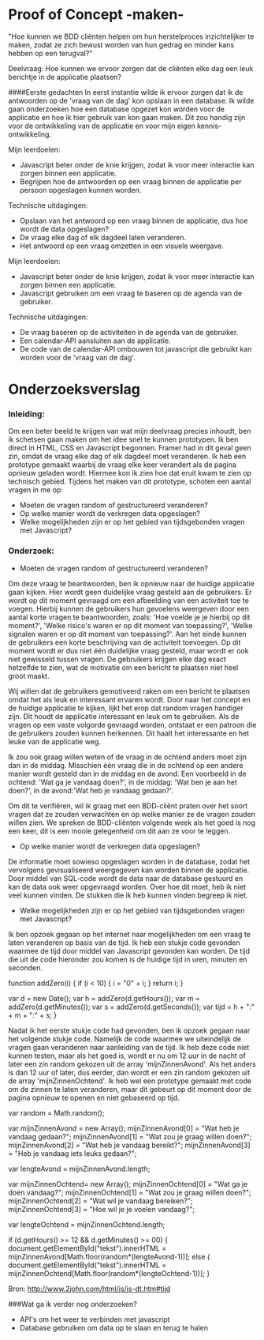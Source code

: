 # Proof of Concept -maken-

"Hoe kunnen we BDD cliënten helpen om hun herstelproces inzichtelijker te maken, zodat ze zich bewust worden van hun gedrag en minder kans hebben op een terugval?"

Deelvraag: Hoe kunnen we ervoor zorgen dat de cliënten elke dag een leuk berichtje in de applicatie plaatsen?

####Eerste gedachten
In eerst instantie wilde ik ervoor zorgen dat ik de antwoorden op de 'vraag van de dag' kon opslaan in een database. Ik wilde gaan onderzoeken hoe een database opgezet kon worden voor de applicatie en hoe ik hier gebruik van kon gaan maken. Dit zou handig zijn voor de ontwikkeling van de applicatie en voor mijn eigen kennis-ontwikkeling. 

Mijn leerdoelen:
- Javascript beter onder de knie krijgen, zodat ik voor meer interactie kan zorgen binnen een applicatie.
- Begrijpen hoe de antwoorden op een vraag binnen de applicatie per persoon opgeslagen kunnen worden. 

Technische uitdagingen:
- Opslaan van het antwoord op een vraag binnen de applicatie, dus hoe wordt de data opgeslagen?
- De vraag elke dag of elk dagdeel laten veranderen.
- Het antwoord op een vraag omzetten in een visuele weergave. 




Mijn leerdoelen:
- Javascript beter onder de knie krijgen, zodat ik voor meer interactie kan zorgen binnen een applicatie.
- Javascript gebruiken om een vraag te baseren op de agenda van de gebruiker. 

Technische uitdagingen:
- De vraag baseren op de activiteiten in de agenda van de gebruiker.
- Een calendar-API aansluiten aan de applicatie. 
- De code van de calendar-API ombouwen tot javascript die gebruikt kan worden voor de 'vraag van de dag'. 

# Onderzoeksverslag 

### Inleiding:

Om een beter beeld te krijgen van wat mijn deelvraag precies inhoudt, ben ik schetsen gaan maken om het idee snel te kunnen prototypen. Ik ben direct in HTML, CSS en Javascript begonnen. Framer had in dit geval geen zin, omdat de vraag elke dag of elk dagdeel moet veranderen. Ik heb een prototype gemaakt waarbij de vraag elke keer verandert als de pagina opnieuw geladen wordt. Hiermee kon ik zien hoe dat eruit kwam te zien op technisch gebied. Tijdens het maken van dit prototype, schoten een aantal vragen in me op:
- Moeten de vragen random of gestructureerd veranderen?
- Op welke manier wordt de verkregen data opgeslagen?
- Welke mogelijkheden zijn er op het gebied van tijdsgebonden vragen met Javascript?

### Onderzoek:
- Moeten de vragen random of gestructureerd veranderen?

Om deze vraag te beantwoorden, ben ik opnieuw naar de huidige applicatie gaan kijken. Hier wordt geen duidelijke vraag gesteld aan de gebruikers. Er wordt op dit moment gevraagd om een afbeelding van een activiteit toe te voegen. Hierbij kunnen de gebruikers hun gevoelens weergeven door een aantal korte vragen te beantwoorden, zoals: 'Hoe voelde je je hierbij op dit moment?', 'Welke risico's waren er op dit moment van toepassing?', 'Welke signalen waren er op dit moment van toepassing?'. Aan het einde kunnen de gebruikers een korte beschrijving van de activiteit toevoegen. Op dit moment wordt er dus niet één duidelijke vraag gesteld, maar wordt er ook niet gewisseld tussen vragen. De gebruikers krijgen elke dag exact hetzelfde te zien, wat de motivatie om een bericht te plaatsen niet heel groot maakt. 

Wij willen dat de gebruikers gemotiveerd raken om een bericht te plaatsen omdat het als leuk en interessant ervaren wordt. Door naar het concept en de huidige applicatie te kijken, lijkt het erop dat random vragen handiger zijn. Dit houdt de applicatie interessant en leuk om te gebruiken. Als de vragen op een vaste volgorde gevraagd worden, ontstaat er een patroon die de gebruikers zouden kunnen herkennen. Dit haalt het interessante en het leuke van de applicatie weg. 

Ik zou ook graag willen weten of de vraag in de ochtend anders moet zijn dan in de middag. Misschien één vraag die in de ochtend op een andere manier wordt gesteld dan in de middag en de avond. Een voorbeeld in de ochtend: 'Wat ga je vandaag doen?', in de middag: 'Wat ben je aan het doen?', in de avond:'Wat heb je vandaag gedaan?'. 
 
Om dit te verifiëren, wil ik graag met een BDD-cliënt praten over het soort vragen dat ze zouden verwachten en op welke manier ze de vragen zouden willen zien. We spreken de BDD-cliënten volgende week als het goed is nog een keer, dit is een mooie gelegenheid om dit aan ze voor te leggen. 

- Op welke manier wordt de verkregen data opgeslagen?

De informatie moet sowieso opgeslagen worden in de database, zodat het vervolgens gevisualiseerd weergegeven kan worden binnen de applicatie. Door middel van SQL-code wordt de data naar de database gestuurd en kan de data ook weer opgevraagd worden. Over hoe dit moet, heb ik niet veel kunnen vinden. De stukken die ik heb kunnen vinden begreep ik niet. 

- Welke mogelijkheden zijn er op het gebied van tijdsgebonden vragen met Javascript?

Ik ben opzoek gegaan op het internet naar mogelijkheden om een vraag te laten veranderen op basis van de tijd. Ik heb een stukje code gevonden waarmee de tijd door middel van Javascript gevonden kan worden. De tijd die uit de code hieronder zou komen is de huidige tijd in uren, minuten en seconden. 

function addZero(i) {
    if (i < 10) {
        i = "0" + i;
    }
    return i;
}

var d = new Date();
var h = addZero(d.getHours());
var m = addZero(d.getMinutes());
var s = addZero(d.getSeconds());
var tijd = h + ":" + m + ":" + s;
}

Nadat ik het eerste stukje code had gevonden, ben ik opzoek gegaan naar het volgende stukje code. Namelijk de code waarmee we uiteindelijk de vragen gaan veranderen naar aanleiding van de tijd. Ik heb deze code niet kunnen testen, maar als het goed is, wordt er nu om 12 uur in de nacht of later een zin random gekozen uit de array 'mijnZinnenAvond'. Als het anders is dan 12 uur of later, dus eerder, dan wordt er een zin random gekozen uit de array 'mijnZinnenOchtend'. Ik heb wel een prototype gemaakt met code om de zinnen te laten veranderen, maar dit gebeurt op dit moment door de pagina opnieuw te openen en niet gebaseerd op tijd. 

var random = Math.random();

var mijnZinnenAvond = new Array();
mijnZinnenAvond[0] = "Wat heb je vandaag gedaan?";
mijnZinnenAvond[1] = "Wat zou je graag willen doen?";
mijnZinnenAvond[2] = "Wat heb je vandaag bereikt?";
mijnZinnenAvond[3] = "Heb je vandaag iets leuks gedaan?";

var lengteAvond = mijnZinnenAvond.length;

var mijnZinnenOchtend= new Array();
mijnZinnenOchtend[0] = "Wat ga je doen vandaag?";
mijnZinnenOchtend[1] = "Wat zou je graag willen doen?";
mijnZinnenOchtend[2] = "Wat wil je vandaag bereiken?";
mijnZinnenOchtend[3] = "Hoe wil je je voelen vandaag?";

var lengteOchtend = mijnZinnenOchtend.length;

if (d.getHours() >= 12 && d.getMinutes() >= 00) {
   document.getElementById("tekst").innerHTML = mijnZinnenAvond[Math.floor(random*(lengteAvond-1))];
else {
  document.getElementById("tekst").innerHTML = mijnZinnenOchtend[Math.floor(random*(lengteOchtend-1))];
}


Bron: http://www.2john.com/html/js/js-dt.htm#tijd

###Wat ga ik verder nog onderzoeken?
- API's om het weer te verbinden met javascript
- Database gebruiken om data op te slaan en terug te halen

